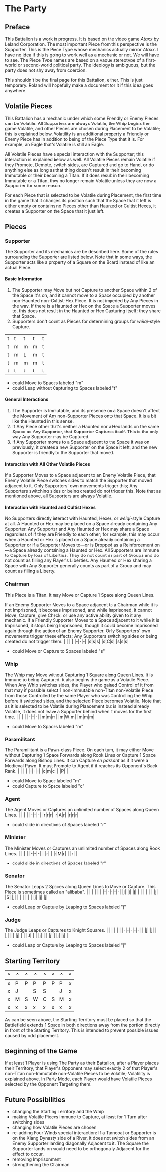 # The Party
## Preface
This Battalion is a work in progress. It is based on the video game _Ataxx_ by Leland Corporation. The most important Piece from this perspective is the Supporter. This is the Piece Type whose mechanics actually mirror _Ataxx_. I have no idea if this is going to work well as a mechanic or not. We will have to see. The Piece Type names are based on a vague stereotype of a first-world or second-world political party. The ideology is ambiguous, but the party does not shy away from coercion.

This shouldn't be the final page for this Battalion, either. This is just temporary. Roland will hopefully make a document for it if this idea goes anywhere.
## Volatile Pieces
This Battalion has a mechanic under which some Friendly or Enemy Pieces can be Volatile. All Supporters are always Volatile, the Whip begins the game Volatile, and other Pieces are chosen during Placement to be Volatile; this is explained below. Volatility is an additional property a Friendly or Enemy Piece has in addition to being of the Piece Type that it is. For example, an Eagle that's Volatile is still an Eagle.

All Volatile Pieces have a special interaction with the Supporter; this interaction is explained below as well. All Volatile Pieces remain Volatile if they Promote, Demote, switch sides, are Captured and go to Hand, or do anything else as long as that thing doesn't result in their becoming Immutable or their becoming a Titan. If it does result in their becoming Immutable or a Titan, they no longer remain Volatile unless they are now a Supporter for some reason.

For each Piece that is selected to be Volatile during Placement, the first time in the game that it changes its position such that the Space that it left is either empty or contains no Pieces other than Haunted or Cultist Hexes, it creates a Supporter on the Space that it just left.
## Pieces
### Supporter
The Supporter and its mechanics are be described here. Some of the rules surrounding the Supporter are listed below. Note that in some ways, the Supporter acts like a property of a Square on the Board instead of like an actual Piece.
#### Basic Information
1. The Supporter may Move but not Capture to another Space within 2 of the Space it's on, and it cannot move to a Space occupied by another non-Haunted non–Cultist-Hex Piece. It is not impeded by Any Pieces in the way. If there is a Haunted or Hex on the Space a Supporter moves to, this does not result in the Haunted or Hex Capturing itself; they share that Space.
2. Supporters don't count as Pieces for determining groups for _wéiqí_-style Capture.

| | | | | |
|-|-|-|-|-|
|t|t|t|t|t|
|t|m|m|m|t|
|t|m|L|m|t|
|t|m|m|m|t|
|t|t|t|t|t|
* could Move to Spaces labeled "m"
* could Leap without Capturing to Spaces labeled "t"
#### General Interactions
1. The Supporter is Immutable, and its presence on a Space doesn't affect the Movement of Any non-Supporter Pieces onto that Space. It is a bit like the Haunted in this sense.
2. If Any Piece other that's neither a Haunted nor a Hex lands on the same Space as Any Supporter, that Supporter Captures itself. This is the only way Any Supporter may be Captured.
3. If Any Supporter moves to a Space adjacent to the Space it was on previously, it creates a new Supporter on the Space it left, and the new Supporter is friendly to the Supporter that moved.
#### Interaction with All Other Volatile Pieces
If a Supporter Moves to a Space adjacent to an Enemy Volatile Piece, that Enemy Volatile Piece switches sides to match the Supporter that moved adjacent to it. Only Supporters' own movements trigger this; Any Supporters switching sides or being created do not trigger this. Note that as mentioned above, all Supporters are always Volatile.
#### Interaction with Haunted and Cultist Hexes
No Supporters directly interact with Haunted, Hexes, or _wéiqí_-style Capture at all. A Haunted or Hex may be placed on a Space already containing Any Supporter. Any Supporter and Any Haunted or Hex may share a Space regardless of if they are Friendly to each other; for example, this may occur when a Haunted or Hex is placed on a Space already containing a Supporter or if a Supporter Moves to—or is Dropped as a Reinforcement on—a Space already containing a Haunted or Hex. All Supporters are immune to Capture by loss of Liberties. They do not count as part of Groups and do not count as filling any Player's Liberties. Any Haunted or Hex sharing a Space with Any Supporter generally counts as part of a Group and may count as filling a Liberty.
### Chairman
This Piece is a Titan. It may Move or Capture 1 Space along Queen Lines.

If an Enemy Supporter Moves to a Space adjacent to a Chairman while it is not Imprisoned, it becomes Imprisoned, and while Imprisoned, it cannot Move, Capture, give Check, or use any active ability given to it any mechanic. If a Friendly Supporter Moves to a Space adjacent to it while it is Imprisoned, it stops being Imprisoned, though it could become Imprisoned again through the action of an Enemy Supporter. Only Supporters' own movements trigger these effects; Any Supporters switching sides or being created do not trigger them.
| | | |
|-|-|-|
|s|s|s|
|s|C|s|
|s|s|s|
* could Move or Capture to Spaces labeled "s"
### Whip
The Whip may Move without Capturing 1 Square along Queen Lines. It is immune to being Captured. It also begins the game as a Volatile Piece. When Any Whip switches sides, the Player who gained Control of it from that may if possible select 1 non-Immutable non-Titan non-Volatile Piece from those Controlled by the same Player who was Controlling the Whip before it switched sides, and the selected Piece becomes Volatile. Note that as it is selected to be Volatile during Plaacement but is instead already Volatile, it does not leave a Supporter behind when it moves for the first time.
| | | |
|-|-|-|
|m|m|m|
|m|W|m|
|m|m|m|
* could Move to Spaces labeled "m"
### Paramilitant
The Paramilitant is a Pawn-class Piece. On each turn, it may either Move without Capturing 1 Space Forwards along Rook Lines or Capture 1 Space Forwards along Bishop Lines. It can Capture _en passant_ as if it were a Medieval Pawn. It must Promote to Agent if it reaches its Opponent's Back Rank.
| | | |
|-|-|-|
|c|m|c|
| |P| |
* could Move to Space labeled "m"
* could Capture to Space labeled "c"
### Agent
The Agent Moves or Captures an unlimited number of Spaces along Queen Lines.
| | | |
|-|-|-|
|r|r|r|
|r|A|r|
|r|r|r|
* could slide in directions of Spaces labeled "r"
### Minister
The Minister Moves or Captures an unlimited number of Spaces along Rook Lines.
| | | |
|-|-|-|
| |r| |
|r|M|r|
| |r| |
* could slide in directions of Spaces labeled "r"
### Senator
The Senator Leaps 2 Spaces along Queen Lines to Move or Capture. This Piece is sometimes called an "alibaba".
| | | | | |
|-|-|-|-|-|
|j| |j| |j|
| | | | | |
|j| |S| |j|
| | | | | |
|j| |j| |j|
* could Leap or Capture by Leaping to Spaces labeled "j"
### Judge
The Judge Leaps or Captures to Knight Squares.
| | | | | |
|-|-|-|-|-|
| |j| |j| |
|j| | | |j|
| | |J| | |
|j| | | |j|
| |j| |j| |
* could Leap or Capture by Leaping to Spaces labeled "j"
## Starting Territory
|^|^|^|^|^|^|^|^|
|-|-|-|-|-|-|-|-|
|x|P|P|P|P|P|P|x|
|x|J| |S|S| |J|x|
|x|M|S|W|C|S|M|x|
|x|x|x|x|x|x|x|x|

As can be seen above, the Starting Territory must be placed so that the Battlefield extends 1 Space in both directions away from the portion directly in front of the Starting Territory. This is intended to prevent possible issues caused by odd placement.
## Beginning of the Game
If at least 1 Player is using The Party as their Battalion, after a Player places their Territory, that Player's Opponent may select exactly 2 of that Player's non-Titan non-Immutable non-Volatile Pieces to be Volatile; Volatility is explained above. In Party Mode, each Player would have Volatile Pieces selected by the Opponent Targeting them.
## Future Possibilities
* changing the Starting Territory and the Whip
* making Volatile Pieces immune to Capture, at least for 1 Turn after switching sides
* changing how Volatile Pieces are chosen
* re-adding Four Winds special interaction: If a Turncoat or Supporter is on the Xiang Dynasty side of a River, it does not switch sides from an Enemy Supporter landing diagonally Adjacent to it. The Square the Supporter lands on would need to be orthogonally Adjacent for the effect to occur.
* removing Imprisonment
* strengthening the Chairman

